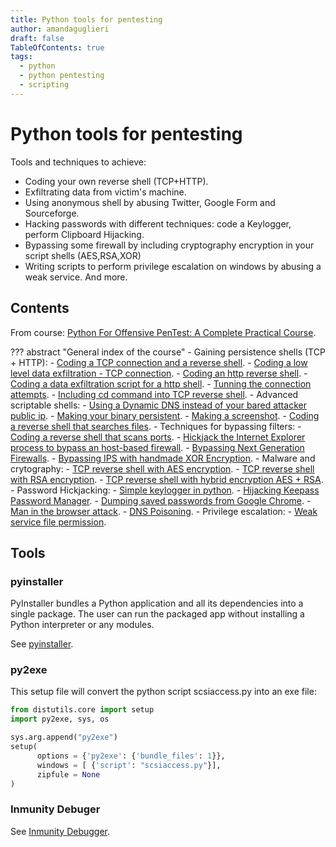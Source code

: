 ```yaml
---
title: Python tools for pentesting
author: amandaguglieri
draft: false
TableOfContents: true
tags:
  - python
  - python pentesting
  - scripting
---
```


# Python tools for pentesting

Tools and techniques to achieve:

- Coding your own reverse shell (TCP+HTTP).
- Exfiltrating data from victim's machine.
- Using anonymous shell by abusing Twitter, Google Form and Sourceforge.
- Hacking passwords with different techniques: code a Keylogger, perform Clipboard Hijacking.
- Bypassing some firewall by including cryptography encryption in your script shells (AES,RSA,XOR)   
- Writing scripts to perform privilege escalation on windows by abusing a weak service. And more. 

## Contents

From course: [Python For Offensive PenTest: A Complete Practical Course](https://www.udemy.com/course/python-for-offensive-security-practical-course/).

??? abstract "General index of the course"
	- Gaining persistence shells (TCP + HTTP):
		- [Coding a TCP connection and a reverse shell](coding-a-tcp-reverse-shell.md).
		- [Coding a low level data exfiltration  - TCP connection](coding-a-low-level-data-exfiltration-tcp.md).
		- [Coding an http reverse shell](coding-an-http-reverse-shell.md).
		- [Coding a data exfiltration script for a http shell](coding-a-data-exfiltration-script-http-shell.md).
		- [Tunning the connection attempts](tunning-the-connection-attemps.md).
		- [Including cd command into TCP reverse shell](including-cd-command-into-tcp-reverse-shell.md).
	- Advanced scriptable shells:
		- [Using a Dynamic DNS instead of your bared attacker public ip](ddns-aware-shell.md).
		- [Making your binary persistent](making-your-binary-persistent.md). 
		- [Making a screenshot](making-a-screenshot.md). 
		- [Coding a reverse shell that searches files](coding-a-reverse-shell-that-searches-files.md). 
	- Techniques for bypassing filters: 
		- [Coding a reverse shell that scans ports](coding-a-reverse-shell-that-scans-ports.md). 
		- [Hickjack the Internet Explorer process to bypass an host-based firewall](hickjack-internet-explorer-process-to-bypass-an-host-based-firewall.md).
		- [Bypassing Next Generation Firewalls](bypassing-next-generation-firewalls.md).
		- [Bypassing IPS with handmade XOR Encryption](bypassing-ips-with-handmade-xor-encryption.md).
	- Malware and crytography:
		- [TCP reverse shell with AES encryption](tcp-reverse-shell-with-aes-encryption.md).
		- [TCP reverse shell with RSA encryption](tcp-reverse-shell-with-rsa-encryption.md).
		- [TCP reverse shell with hybrid encryption AES + RSA](tcp-reverse-shell-with-hybrid-encryption-rsa-aes.md).
	- Password Hickjacking:
		- [Simple keylogger in python](python-keylogger.md).
		- [Hijacking Keepass Password Manager](hijacking-keepass.md).
		- [Dumping saved passwords from Google Chrome](dumping-chrome-saved-passwords.md).
		- [Man in the browser attack](man-in-the-browser-attack.md).
		- [DNS Poisoning](dns-poisoning.md).
	- Privilege escalation:
		- [Weak service file permission](privilege-escalation.md).



## Tools

### pyinstaller

PyInstaller bundles a Python application and all its dependencies into a single package. The user can run the packaged app without installing a Python interpreter or any modules.

See [pyinstaller](../pyinstaller.md).


### py2exe

This setup file will convert the python script scsiaccess.py into an exe file:

```python
from distutils.core import setup
import py2exe, sys, os

sys.arg.append("py2exe")
setup(
	  options = {'py2exe': {'bundle_files': 1}},
	  windows = [ {'script': "scsiaccess.py"}],
	  zipfule = None
)
```



### Inmunity Debuger
 
See [Inmunity Debugger](../inmunity-debugger.md).

